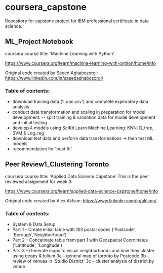 # coursera_capstone
Repository for capstone project for IBM professional certificate in data science.


## ML_Project Notebook

coursera course title: 'Machine Learning with Python'

https://www.coursera.org/learn/machine-learning-with-python/home/info

Original code created by Saeed Aghabozorgi: https://www.linkedin.com/in/saeedaghabozorgi/

### Table of contents:
- download training data ('Loan.csv') and complete exploratory data analysis
- conduct data transformation and scaling in preparation for model development.
-- split training & validation data for model development and initial testing
- develop 4 models using SciKit Learn Machine Learning: KNN, D_tree, SVM & Log_reg
- download test data and perform data transformations -> then test ML models
- recommendation for 'best fit'

## Peer Review1_Clustering Toronto

coursera course title: 'Applied Data Science Capstone'
This is the peer reviewed assignment for week 3:

https://www.coursera.org/learn/applied-data-science-capstone/home/info

Original code created by Alex Aklson: https://www.linkedin.com/in/aklson/

### Table of contents:
- System & Data Setup
- Part 1 - Create initial table with 103 postal codes ('Postcode', 'Borough','Neighborhood')
- Part 2 - Concatinate table from part 1 with Geospacial Coordinates ('Latititude', 'Longitude')
- Part 3 - Generate maps to visual neighborhoods and how they cluster using geopy & folium
      3a - general map of toronto by Postcode
      3b - review of venues in 'Studio District'
      3c - cluster analysis of district by venue
      
